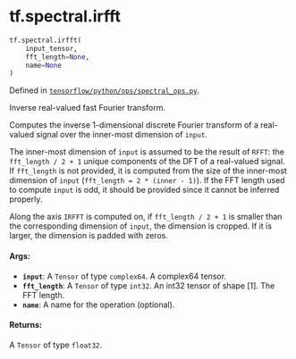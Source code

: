 <div itemscope itemtype="http://developers.google.com/ReferenceObject">
<meta itemprop="name" content="tf.spectral.irfft" />
<meta itemprop="path" content="Stable" />
</div>

# tf.spectral.irfft

``` python
tf.spectral.irfft(
    input_tensor,
    fft_length=None,
    name=None
)
```



Defined in [`tensorflow/python/ops/spectral_ops.py`](https://www.tensorflow.org/code/tensorflow/python/ops/spectral_ops.py).

Inverse real-valued fast Fourier transform.

Computes the inverse 1-dimensional discrete Fourier transform of a real-valued
signal over the inner-most dimension of `input`.

The inner-most dimension of `input` is assumed to be the result of `RFFT`: the
`fft_length / 2 + 1` unique components of the DFT of a real-valued signal. If
`fft_length` is not provided, it is computed from the size of the inner-most
dimension of `input` (`fft_length = 2 * (inner - 1)`). If the FFT length used to
compute `input` is odd, it should be provided since it cannot be inferred
properly.

Along the axis `IRFFT` is computed on, if `fft_length / 2 + 1` is smaller
than the corresponding dimension of `input`, the dimension is cropped. If it is
larger, the dimension is padded with zeros.

#### Args:

* <b>`input`</b>: A `Tensor` of type `complex64`. A complex64 tensor.
* <b>`fft_length`</b>: A `Tensor` of type `int32`.
    An int32 tensor of shape [1]. The FFT length.
* <b>`name`</b>: A name for the operation (optional).


#### Returns:

A `Tensor` of type `float32`.